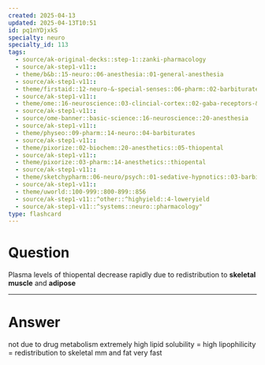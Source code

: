 ```yaml
---
created: 2025-04-13
updated: 2025-04-13T10:51
id: pq1nYDjxkS
specialty: neuro
specialty_id: 113
tags:
  - source/ak-original-decks::step-1::zanki-pharmacology
  - source/ak-step1-v11::
  - theme/b&b::15-neuro::06-anesthesia::01-general-anesthesia
  - source/ak-step1-v11::
  - theme/firstaid::12-neuro-&-special-senses::06-pharm::02-barbiturates
  - source/ak-step1-v11::
  - theme/ome::16-neuroscience::03-clincial-cortex::02-gaba-receptors-&-alcohol
  - source/ak-step1-v11::
  - source/ome-banner::basic-science::16-neuroscience::20-anesthesia
  - source/ak-step1-v11::
  - theme/physeo::09-pharm::14-neuro::04-barbiturates
  - source/ak-step1-v11::
  - theme/pixorize::02-biochem::20-anesthetics::05-thiopental
  - source/ak-step1-v11::
  - theme/pixorize::03-pharm::14-anesthetics::thiopental
  - source/ak-step1-v11::
  - theme/sketchypharm::06-neuro/psych::01-sedative-hypnotics::03-barbiturates
  - source/ak-step1-v11::
  - theme/uworld::100-999::800-899::856
  - source/ak-step1-v11::^other::^highyield::4-loweryield
  - source/ak-step1-v11::^systems::neuro::pharmacology"
type: flashcard
---
```


# Question
Plasma levels of thiopental decrease rapidly due to redistribution to **skeletal muscle** and **adipose**

---

# Answer
not due to drug metabolism    extremely high lipid solubility = high lipophilicity = redistribution to skeletal mm and fat very fast